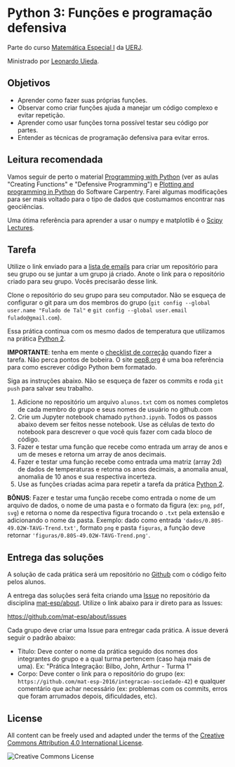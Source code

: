 # Python 3: Funções e programação defensiva

Parte do curso
[Matemática Especial I](https://github.com/mat-esp/about)
da [UERJ](http://www.uerj.br/).

Ministrado por [Leonardo Uieda](http://www.leouieda.com/).


## Objetivos

* Aprender como fazer suas próprias funções.
* Observar como criar funções ajuda a manejar um código complexo e evitar
  repetição.
* Aprender como usar funções torna possível testar seu código por partes.
* Entender as técnicas de programação defensiva para evitar erros.


## Leitura recomendada

Vamos seguir de perto o material
[Programming with Python](http://swcarpentry.github.io/python-novice-inflammation/)
(ver as aulas "Creating Functions" e "Defensive Programming")
e
[Plotting and programming in Python](http://swcarpentry.github.io/python-novice-gapminder/)
do Software Carpentry.
Farei algumas modificações para ser mais voltado para o tipo de dados que
costumamos encontrar nas geociências.

Uma ótima referência para aprender a usar o numpy e matplotlib é o
[Scipy Lectures](http://www.scipy-lectures.org/).


## Tarefa

Utilize o link enviado para a [lista de
emails](https://github.com/mat-esp/about#informa%C3%A7%C3%B5es) para criar um
repositório para seu grupo ou se juntar a um grupo já criado.
Anote o link para o repositório criado para seu grupo. Vocês precisarão desse
link.

Clone o repositório do seu grupo para seu computador. Não se esqueça de
configurar o git para um dos membros do grupo (`git config --global user.name
"Fulado de Tal"` e `git config --global user.email fulado@gmail.com`).

Essa prática continua com os mesmo dados de temperatura que utilizamos na
prática [Python 2](https://github.com/mat-esp/python-2).

**IMPORTANTE**: tenha em mente o [checklist de
correção](https://github.com/mat-esp/about/blob/master/ISSUE_TEMPLATE.md#checklist-de-avalia%C3%A7%C3%A3o-do-professor)
quando fizer a tarefa. Não perca pontos de bobeira.
O site [pep8.org](http://pep8.org/) é uma boa referência para como escrever
código Python bem formatado.

Siga as instruções abaixo. Não se esqueça de fazer os commits e roda `git push`
para salvar seu trabalho.

1. Adicione no repositório um arquivo `alunos.txt` com os nomes completos de
   cada membro do grupo e seus nomes de usuário no github.com
2. Crie um Jupyter notebook chamado `python3.ipynb`. Todos os passos abaixo
   devem ser feitos nesse notebook. Use as células de texto do notebook para
   descrever o que você quis fazer com cada bloco de código.
3. Fazer e testar uma função que recebe como entrada um array de anos e um de
   meses e retorna um array de anos decimais.
4. Fazer e testar uma função recebe como entrada uma matriz (array 2d) de dados
   de temperaturas e retorna os anos decimais, a anomalia anual, anomalia de 10
   anos e sua respectiva incerteza.
5. Use as funções criadas acima para repetir a tarefa da prática
   [Python 2](https://github.com/mat-esp/python-2).


**BÔNUS**: Fazer e testar uma função recebe como entrada o nome de um
arquivo de dados, o nome de uma pasta e o formato da figura (ex: `png`, `pdf`,
`svg`) e retorna o nome da respectiva figura
trocando o `.txt` pela extensão e adicionando o nome da pasta.
Exemplo: dado como entrada `'dados/0.80S-49.02W-TAVG-Trend.txt'`, formato `png`
e pasta `figuras`, a função deve retornar
`'figuras/0.80S-49.02W-TAVG-Trend.png'`.


## Entrega das soluções

A solução de cada prática será um repositório no [Github](http://github.com/)
com o código feito pelos alunos.

A entrega das soluções será feita criando uma
[Issue](https://guides.github.com/features/issues/)
no repositório da disciplina
[mat-esp/about](https://github.com/mat-esp/about).
Utilize o link abaixo para ir direto para as Issues:

https://github.com/mat-esp/about/issues

Cada grupo deve criar uma Issue para entregar cada prática.
A issue deverá seguir o padrão abaixo:

* Título: Deve conter o nome da prática seguido dos nomes dos integrantes do
  grupo e a qual turma pertencem (caso haja mais de uma). Ex: "Prática
  Integração: Bilbo, John, Arthur - Turma 1"
* Corpo: Deve conter o link para o repositório do grupo (ex:
  `https://github.com/mat-esp-2016/integracao-sociedade-42`) e qualquer
  comentário que achar necessário (ex: problemas com os commits, erros que foram
  arrumados depois, dificuldades, etc).


## License

All content can be freely used and adapted under the terms of the
[Creative Commons Attribution 4.0 International License](http://creativecommons.org/licenses/by/4.0/).

![Creative Commons License](https://i.creativecommons.org/l/by/4.0/88x31.png)
